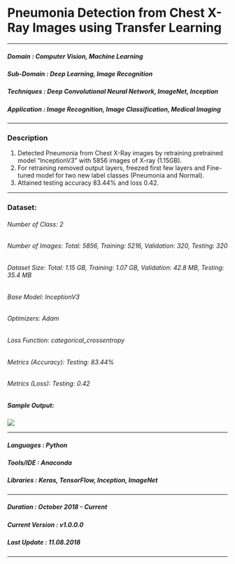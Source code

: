 # Pneumonia Detection from Chest X-Ray Images using Transfer Learning                                          
*************************************************************************************************************************************
##### Domain             : Computer Vision, Machine Learning
##### Sub-Domain         : Deep Learning, Image Recognition
##### Techniques         : Deep Convolutional Neural Network, ImageNet, Inception
##### Application        : Image Recognition, Image Classification, Medical Imaging
*************************************************************************************************************************************
### Description
1. Detected Pneumonia from Chest X-Ray images by retraining pretrained model “InceptionV3” with 5856 images of X-ray (1.15GB).
2. For retraining removed output layers, freezed first few layers and Fine-tuned model for two new label classes (Pneumonia and Normal).
3. Attained testing accuracy 83.44% and loss 0.42.
*************************************************************************************************************************************
### Dataset:
###### Number of Class: 2
###### Number of Images: Total: 5856, Training: 5216, Validation: 320, Testing: 320
###### Dataset Size: Total: 1.15 GB, Training: 1.07 GB, Validation: 42.8 MB, Testing: 35.4 MB
###### Base Model: InceptionV3
###### Optimizers: Adam
###### Loss Function: categorical_crossentropy
<!---
###### Number of Epochs: 8
###### Training Time (Approx.): 2 Hours
-->
###### Metrics (Accuracy): Testing: 83.44%
###### Metrics (Loss): Testing: 0.42


##### Sample Output: 
<kbd>
<img src=https://github.com/anjanatiha/Detection-of-Pneumonia-from-Chest-X-Ray-Images/blob/master/demo/sample/sample.png>
</kbd>

*************************************************************************************************************************************
##### Languages   : Python
##### Tools/IDE   : Anaconda
##### Libraries   : Keras, TensorFlow, Inception, ImageNet
*************************************************************************************************************************************
##### Duration   : October 2018 - Current
##### Current Version  : v1.0.0.0
##### Last Update      : 11.08.2018
*************************************************************************************************************************************


